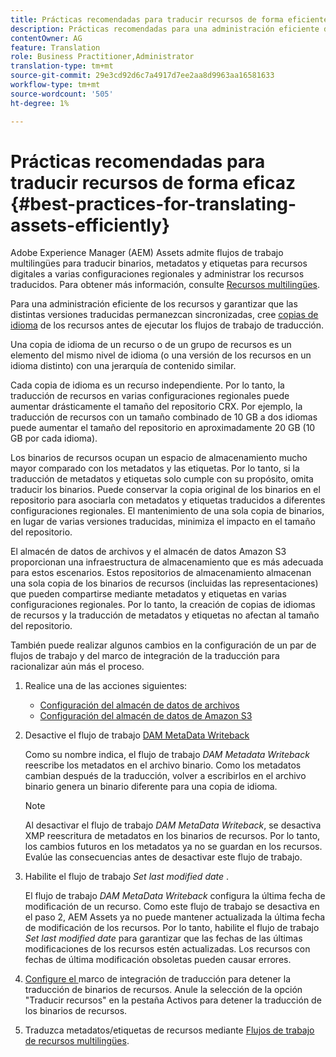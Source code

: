 ```yaml
---
title: Prácticas recomendadas para traducir recursos de forma eficiente
description: Prácticas recomendadas para una administración eficiente de los recursos con el fin de sincronizar varias versiones traducidas y optimizar los flujos de trabajo de traducción.
contentOwner: AG
feature: Translation
role: Business Practitioner,Administrator
translation-type: tm+mt
source-git-commit: 29e3cd92d6c7a4917d7ee2aa8d9963aa16581633
workflow-type: tm+mt
source-wordcount: '505'
ht-degree: 1%

---
```



# Prácticas recomendadas para traducir recursos de forma eficaz {#best-practices-for-translating-assets-efficiently}

Adobe Experience Manager (AEM) Assets admite flujos de trabajo multilingües para traducir binarios, metadatos y etiquetas para recursos digitales a varias configuraciones regionales y administrar los recursos traducidos. Para obtener más información, consulte [Recursos multilingües](multilingual-assets.md).

Para una administración eficiente de los recursos y garantizar que las distintas versiones traducidas permanezcan sincronizadas, cree [copias de idioma](preparing-assets-for-translation.md) de los recursos antes de ejecutar los flujos de trabajo de traducción.

Una copia de idioma de un recurso o de un grupo de recursos es un elemento del mismo nivel de idioma (o una versión de los recursos en un idioma distinto) con una jerarquía de contenido similar.

Cada copia de idioma es un recurso independiente. Por lo tanto, la traducción de recursos en varias configuraciones regionales puede aumentar drásticamente el tamaño del repositorio CRX. Por ejemplo, la traducción de recursos con un tamaño combinado de 10 GB a dos idiomas puede aumentar el tamaño del repositorio en aproximadamente 20 GB (10 GB por cada idioma).

Los binarios de recursos ocupan un espacio de almacenamiento mucho mayor comparado con los metadatos y las etiquetas. Por lo tanto, si la traducción de metadatos y etiquetas solo cumple con su propósito, omita traducir los binarios. Puede conservar la copia original de los binarios en el repositorio para asociarla con metadatos y etiquetas traducidos a diferentes configuraciones regionales. El mantenimiento de una sola copia de binarios, en lugar de varias versiones traducidas, minimiza el impacto en el tamaño del repositorio.

El almacén de datos de archivos y el almacén de datos Amazon S3 proporcionan una infraestructura de almacenamiento que es más adecuada para estos escenarios. Estos repositorios de almacenamiento almacenan una sola copia de los binarios de recursos (incluidas las representaciones) que pueden compartirse mediante metadatos y etiquetas en varias configuraciones regionales. Por lo tanto, la creación de copias de idiomas de recursos y la traducción de metadatos y etiquetas no afectan al tamaño del repositorio.

También puede realizar algunos cambios en la configuración de un par de flujos de trabajo y del marco de integración de la traducción para racionalizar aún más el proceso.

1. Realice una de las acciones siguientes:

   * [Configuración del almacén de datos de archivos](/help/sites-deploying/data-store-config.md)
   * [Configuración del almacén de datos de Amazon S3](/help/sites-deploying/data-store-config.md)

1. Desactive el flujo de trabajo [DAM MetaData Writeback](/help/sites-administering/workflow-offloader.md#disable-offloading)

   Como su nombre indica, el flujo de trabajo *DAM Metadata Writeback* reescribe los metadatos en el archivo binario. Como los metadatos cambian después de la traducción, volver a escribirlos en el archivo binario genera un binario diferente para una copia de idioma.

   >[!NOTE]
   >
   >Al desactivar el flujo de trabajo *DAM MetaData Writeback*, se desactiva XMP reescritura de metadatos en los binarios de recursos. Por lo tanto, los cambios futuros en los metadatos ya no se guardan en los recursos. Evalúe las consecuencias antes de desactivar este flujo de trabajo.

1. Habilite el flujo de trabajo *Set last modified date* .

   El flujo de trabajo *DAM MetaData Writeback* configura la última fecha de modificación de un recurso. Como este flujo de trabajo se desactiva en el paso 2, AEM Assets ya no puede mantener actualizada la última fecha de modificación de los recursos. Por lo tanto, habilite el flujo de trabajo *Set last modified date* para garantizar que las fechas de las últimas modificaciones de los recursos estén actualizadas. Los recursos con fechas de última modificación obsoletas pueden causar errores.

1. [Configure el ](/help/sites-administering/tc-tic.md) marco de integración de traducción para detener la traducción de binarios de recursos. Anule la selección de la opción &quot;Traducir recursos&quot; en la pestaña Activos para detener la traducción de los binarios de recursos.
1. Traduzca metadatos/etiquetas de recursos mediante [Flujos de trabajo de recursos multilingües](multilingual-assets.md).

